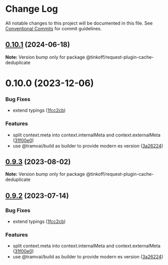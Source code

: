 # Change Log

All notable changes to this project will be documented in this file.
See [Conventional Commits](https://conventionalcommits.org) for commit guidelines.

## [0.10.1](https://github.com/Tinkoff/tinkoff-request/compare/@tinkoff/request-plugin-cache-deduplicate@0.10.0...@tinkoff/request-plugin-cache-deduplicate@0.10.1) (2024-06-18)

**Note:** Version bump only for package @tinkoff/request-plugin-cache-deduplicate





# 0.10.0 (2023-12-06)


### Bug Fixes

* extend typings ([1fcc2cb](https://github.com/Tinkoff/tinkoff-request/commit/1fcc2cb32597b10d788de36303507e385042fc96))


### Features

* split context.meta into context.internalMeta and context.externalMeta ([31f00e0](https://github.com/Tinkoff/tinkoff-request/commit/31f00e0ae14767f213a67eb2df349c9f75adcfe7))
* use @tramvai/build as builder to provide modern es version ([3a26224](https://github.com/Tinkoff/tinkoff-request/commit/3a26224221d4fc073938cf32c2f147515620c28e))





## [0.9.3](https://github.com/Tinkoff/tinkoff-request/compare/@tinkoff/request-plugin-cache-deduplicate@0.9.2...@tinkoff/request-plugin-cache-deduplicate@0.9.3) (2023-08-02)

**Note:** Version bump only for package @tinkoff/request-plugin-cache-deduplicate





## [0.9.2](https://github.com/Tinkoff/tinkoff-request/compare/@tinkoff/request-plugin-cache-deduplicate@0.9.2...@tinkoff/request-plugin-cache-deduplicate@0.9.2) (2023-07-14)


### Bug Fixes

* extend typings ([1fcc2cb](https://github.com/Tinkoff/tinkoff-request/commit/1fcc2cb32597b10d788de36303507e385042fc96))


### Features

* split context.meta into context.internalMeta and context.externalMeta ([31f00e0](https://github.com/Tinkoff/tinkoff-request/commit/31f00e0ae14767f213a67eb2df349c9f75adcfe7))
* use @tramvai/build as builder to provide modern es version ([3a26224](https://github.com/Tinkoff/tinkoff-request/commit/3a26224221d4fc073938cf32c2f147515620c28e))
